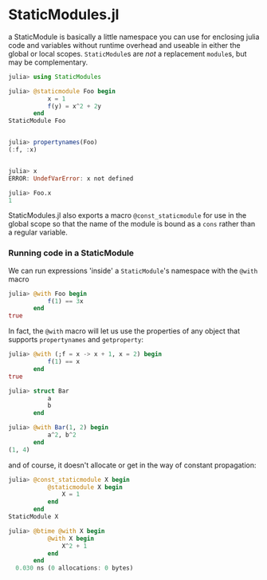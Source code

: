 # StaticModules.jl

a StaticModule is basically a little namespace you can use for
enclosing julia code and variables without runtime overhead and
useable in either the global or local scopes. `StaticModule`s are
*not* a replacement `module`s, but may be complementary.

```julia
julia> using StaticModules

julia> @staticmodule Foo begin
           x = 1
           f(y) = x^2 + 2y
       end
StaticModule Foo


julia> propertynames(Foo)
(:f, :x)


julia> x
ERROR: UndefVarError: x not defined

julia> Foo.x
1
```
StaticModules.jl also exports a macro `@const_staticmodule` for use in the global scope so that the name of the module is bound as a `cons` rather than a regular variable. 

### Running code in a StaticModule
We can run expressions 'inside' a `StaticModule`'s namespace with the `@with` macro
```julia
julia> @with Foo begin
           f(1) == 3x
       end
true
```
In fact, the `@with` macro will let us use the properties of any object that supports `propertynames` and `getproperty`:
```julia
julia> @with (;f = x -> x + 1, x = 2) begin
           f(1) == x
       end
true

julia> struct Bar
           a
           b
       end

julia> @with Bar(1, 2) begin
           a^2, b^2
       end
(1, 4)
```
and of course, it doesn't allocate or get in the way of constant propagation:
```julia
julia> @const_staticmodule X begin
           @staticmodule X begin
               X = 1
           end
       end
StaticModule X

julia> @btime @with X begin
           @with X begin
               X^2 + 1
           end
       end
  0.030 ns (0 allocations: 0 bytes)
```
